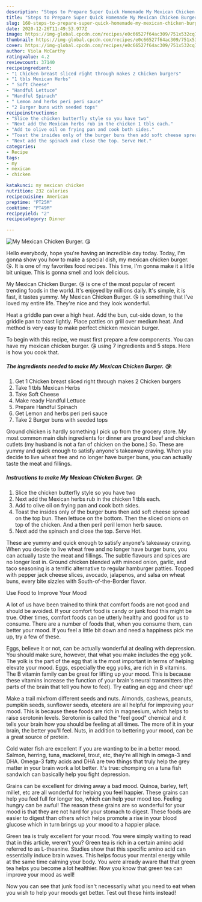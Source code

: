 ```yaml
---
description: "Steps to Prepare Super Quick Homemade My Mexican Chicken Burger. 😘"
title: "Steps to Prepare Super Quick Homemade My Mexican Chicken Burger. 😘"
slug: 160-steps-to-prepare-super-quick-homemade-my-mexican-chicken-burger
date: 2020-12-26T11:49:53.977Z
image: https://img-global.cpcdn.com/recipes/e0c66527f64ac309/751x532cq70/my-mexican-chicken-burger-😘-recipe-main-photo.jpg
thumbnail: https://img-global.cpcdn.com/recipes/e0c66527f64ac309/751x532cq70/my-mexican-chicken-burger-😘-recipe-main-photo.jpg
cover: https://img-global.cpcdn.com/recipes/e0c66527f64ac309/751x532cq70/my-mexican-chicken-burger-😘-recipe-main-photo.jpg
author: Viola McCarthy
ratingvalue: 4.2
reviewcount: 37140
recipeingredient:
- "1 Chicken breast sliced right through makes 2 Chicken burgers"
- "1 tbls Mexican Herbs"
- " Soft Cheese"
- "Handful Lettuce"
- "Handful Spinach"
- " Lemon and herbs peri peri sauce"
- "2 Burger buns with seeded tops"
recipeinstructions:
- "Slice the chicken butterfly style so you have two"
- "Next add the Mexican herbs rub in the chicken 1 tbls each."
- "Add to olive oil on frying pan and cook both sides."
- "Toast the insides only of the burger buns then add soft cheese spread on the top bun. Then lettuce on the bottom. Then the sliced onions on top of the chicken. And a then peril peril lemon herb sauce."
- "Next add the spinach and close the top. Serve Hot."
categories:
- Recipe
tags:
- my
- mexican
- chicken

katakunci: my mexican chicken 
nutrition: 232 calories
recipecuisine: American
preptime: "PT25M"
cooktime: "PT49M"
recipeyield: "2"
recipecategory: Dinner

---
```



![My Mexican Chicken Burger. 😘](https://img-global.cpcdn.com/recipes/e0c66527f64ac309/751x532cq70/my-mexican-chicken-burger-😘-recipe-main-photo.jpg)

Hello everybody, hope you're having an incredible day today. Today, I'm gonna show you how to make a special dish, my mexican chicken burger. 😘. It is one of my favorites food recipes. This time, I'm gonna make it a little bit unique. This is gonna smell and look delicious.

My Mexican Chicken Burger. 😘 is one of the most popular of recent trending foods in the world. It's enjoyed by millions daily. It's simple, it is fast, it tastes yummy. My Mexican Chicken Burger. 😘 is something that I've loved my entire life. They're nice and they look wonderful.

Heat a griddle pan over a high heat. Add the bun, cut-side down, to the griddle pan to toast lightly. Place patties on grill over medium heat. And method is very easy to make perfect chicken mexican burger.


To begin with this recipe, we must first prepare a few components. You can have my mexican chicken burger. 😘 using 7 ingredients and 5 steps. Here is how you cook that.

<!--inarticleads1-->

##### The ingredients needed to make My Mexican Chicken Burger. 😘:

1. Get 1 Chicken breast sliced right through makes 2 Chicken burgers
1. Take 1 tbls Mexican Herbs
1. Take  Soft Cheese
1. Make ready Handful Lettuce
1. Prepare Handful Spinach
1. Get  Lemon and herbs peri peri sauce
1. Take 2 Burger buns with seeded tops


Ground chicken is hardly something I pick up from the grocery store. My most common main dish ingredients for dinner are ground beef and chicken cutlets (my husband is not a fan of chicken on the bone.) So. These are yummy and quick enough to satisfy anyone&#39;s takeaway craving. When you decide to live wheat free and no longer have burger buns, you can actually taste the meat and fillings. 

<!--inarticleads2-->

##### Instructions to make My Mexican Chicken Burger. 😘:

1. Slice the chicken butterfly style so you have two
1. Next add the Mexican herbs rub in the chicken 1 tbls each.
1. Add to olive oil on frying pan and cook both sides.
1. Toast the insides only of the burger buns then add soft cheese spread on the top bun. Then lettuce on the bottom. Then the sliced onions on top of the chicken. And a then peril peril lemon herb sauce.
1. Next add the spinach and close the top. Serve Hot.


These are yummy and quick enough to satisfy anyone&#39;s takeaway craving. When you decide to live wheat free and no longer have burger buns, you can actually taste the meat and fillings. The subtle flavours and spices are no longer lost in. Ground chicken blended with minced onion, garlic, and taco seasoning is a terrific alternative to regular hamburger patties. Topped with pepper jack cheese slices, avocado, jalapenos, and salsa on wheat buns, every bite sizzles with South-of-the-Border flavor. 

Use Food to Improve Your Mood


A lot of us have been trained to think that comfort foods are not good and should be avoided. If your comfort food is candy or junk food this might be true. Other times, comfort foods can be utterly healthy and good for us to consume. There are a number of foods that, when you consume them, can better your mood. If you feel a little bit down and need a happiness pick me up, try a few of these.

Eggs, believe it or not, can be actually wonderful at dealing with depression. You should make sure, however, that what you make includes the egg yolk. The yolk is the part of the egg that is the most important in terms of helping elevate your mood. Eggs, especially the egg yolks, are rich in B vitamins. The B vitamin family can be great for lifting up your mood. This is because these vitamins increase the function of your brain's neural transmitters (the parts of the brain that tell you how to feel). Try eating an egg and cheer up!

Make a trail mixfrom different seeds and nuts. Almonds, cashews, peanuts, pumpkin seeds, sunflower seeds, etcetera are all helpful for improving your mood. This is because these foods are rich in magnesium, which helps to raise serotonin levels. Serotonin is called the "feel good" chemical and it tells your brain how you should be feeling at all times. The more of it in your brain, the better you'll feel. Nuts, in addition to bettering your mood, can be a great source of protein.

Cold water fish are excellent if you are wanting to be in a better mood. Salmon, herring, tuna, mackerel, trout, etc, they're all high in omega-3 and DHA. Omega-3 fatty acids and DHA are two things that truly help the grey matter in your brain work a lot better. It's true: chomping on a tuna fish sandwich can basically help you fight depression. 

Grains can be excellent for driving away a bad mood. Quinoa, barley, teff, millet, etc are all wonderful for helping you feel happier. These grains can help you feel full for longer too, which can help your mood too. Feeling hungry can be awful! The reason these grains are so wonderful for your mood is that they are not hard for your stomach to digest. These foods are easier to digest than others which helps promote a rise in your blood glucose which in turn brings up your mood to a happier place.

Green tea is truly excellent for your mood. You were simply waiting to read that in this article, weren't you? Green tea is rich in a certain amino acid referred to as L-theanine. Studies show that this specific amino acid can essentially induce brain waves. This helps focus your mental energy while at the same time calming your body. You were already aware that that green tea helps you become a lot healthier. Now you know that green tea can improve your mood as well!

Now you can see that junk food isn't necessarily what you need to eat when you wish to help your moods get better. Test out  these hints  instead!


